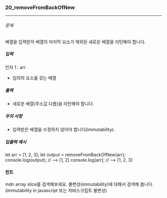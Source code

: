 ### 20_removeFromBackOfNew

***

###### 문제 

배열을 입력받아 배열의 마지막 요소가 제외된 새로운 배열을 리턴해야 합니다.

##### 입력

인자 1 : arr
- 임의의 요소를 갖는 배열

##### 출력

- 새로운 배열(주소값 다름)을 리턴해야 합니다.

##### 주의 사항

- 입력받은 배열을 수정하지 않아야 합니다(immutability).

##### 입출력 예시

let arr = [1, 2, 3];
let output = removeFromBackOfNew(arr);
console.log(output); // --> [1, 2]
console.log(arr); // --> [1, 2, 3]

#### 힌트
mdn array slice를 검색해보세요.
불변성(immutability)에 대해서 검색해 봅니다. (immutability in javascript 또는 자바스크립트 불변성)
